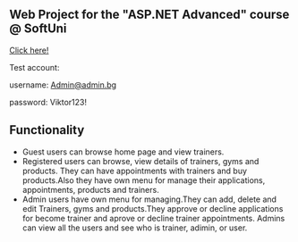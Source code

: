## Web Project for the "ASP.NET Advanced" course @ SoftUni 

<a href="mybestgymsite.azurewebsites.net">Click here!</a>

Test account:

username: Admin@admin.bg

password: Viktor123!

## Functionality

* Guest users can browse home page and view trainers.
* Registered users can browse, view details of trainers, gyms and products. They can have appointments with trainers and buy products.Also they have own menu for manage their applications, appointments, products and trainers.
* Admin users have own menu for managing.They can add, delete and edit Trainers, gyms and products.They approve or decline applications for become trainer and aprove or decline trainer appointments. Admins can view all the users and see who is trainer, adimin, or user.








